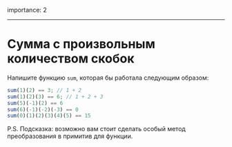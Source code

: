 importance: 2

---

# Сумма с произвольным количеством скобок

Напишите функцию `sum`, которая бы работала следующим образом:

```js
sum(1)(2) == 3; // 1 + 2
sum(1)(2)(3) == 6; // 1 + 2 + 3
sum(5)(-1)(2) == 6
sum(6)(-1)(-2)(-3) == 0
sum(0)(1)(2)(3)(4)(5) == 15
```

P.S. Подсказка: возможно вам стоит сделать особый метод преобразования в примитив для функции.
